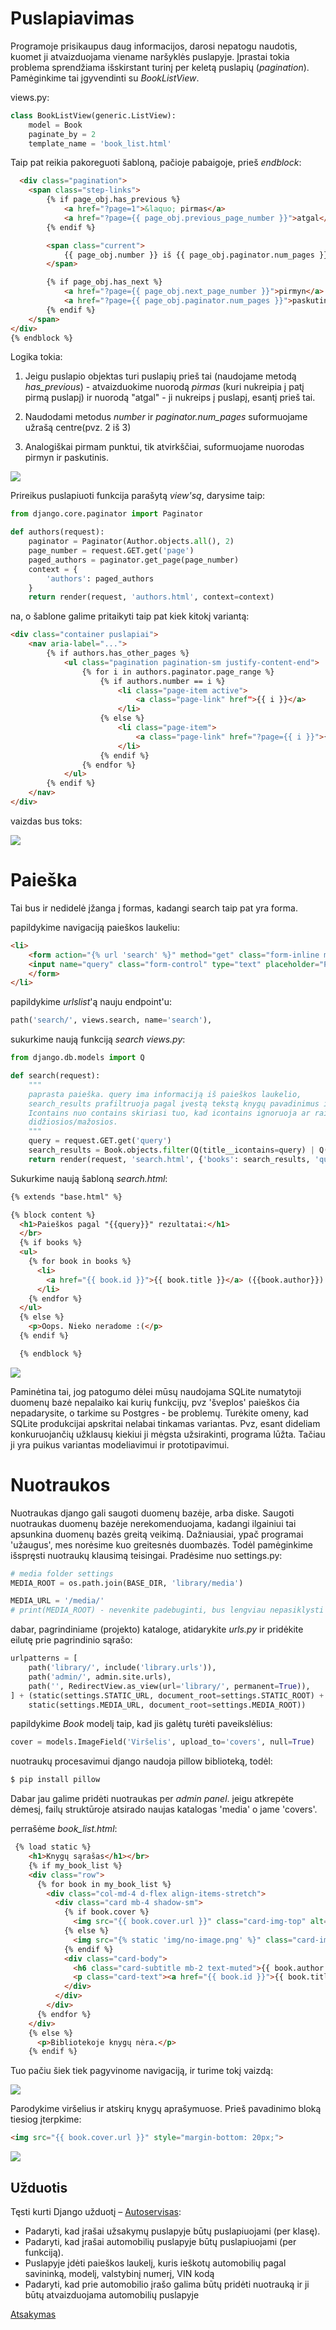 # Puslapiavimas

Programoje prisikaupus daug informacijos, darosi nepatogu naudotis, kuomet ji atvaizduojama viename naršyklės puslapyje. Įprastai tokia problema sprendžiama išskirstant turinį per keletą puslapių (*pagination*). Pamėginkime tai įgyvendinti su *BookListView*.

views.py:
```python
class BookListView(generic.ListView):
    model = Book
    paginate_by = 2
    template_name = 'book_list.html'
```

Taip pat reikia pakoreguoti šabloną, pačioje pabaigoje, prieš *endblock*:

```html
  <div class="pagination">
    <span class="step-links">
        {% if page_obj.has_previous %}
            <a href="?page=1">&laquo; pirmas</a>
            <a href="?page={{ page_obj.previous_page_number }}">atgal</a>
        {% endif %}

        <span class="current">
            {{ page_obj.number }} iš {{ page_obj.paginator.num_pages }}
        </span>

        {% if page_obj.has_next %}
            <a href="?page={{ page_obj.next_page_number }}">pirmyn</a>
            <a href="?page={{ page_obj.paginator.num_pages }}">paskutinis &raquo;</a>
        {% endif %}
    </span>
</div>       
{% endblock %}
```
Logika tokia:
 1. Jeigu puslapio objektas turi puslapių prieš tai (naudojame metodą *has_previous*) - atvaizduokime nuorodą *pirmas* (kuri nukreipia į patį pirmą puslapį) ir nuorodą "atgal" - ji nukreips į puslapį, esantį prieš tai.

 2. Naudodami metodus *number* ir *paginator.num_pages* suformuojame užrašą centre(pvz. 2 iš 3)

 3. Analogiškai pirmam punktui, tik atvirkščiai, suformuojame nuorodas pirmyn ir paskutinis.  

![](knygos_pages.png)

Prireikus puslapiuoti funkcija parašytą *view'są*, darysime taip:

```python
from django.core.paginator import Paginator

def authors(request):   
    paginator = Paginator(Author.objects.all(), 2)
    page_number = request.GET.get('page')
    paged_authors = paginator.get_page(page_number)
    context = {
        'authors': paged_authors
    }   
    return render(request, 'authors.html', context=context)
```

na, o šablone galime pritaikyti taip pat kiek kitokį variantą:

```html
<div class="container puslapiai">
    <nav aria-label="...">
        {% if authors.has_other_pages %}
            <ul class="pagination pagination-sm justify-content-end">
                {% for i in authors.paginator.page_range %}
                    {% if authors.number == i %}
                        <li class="page-item active">
                            <a class="page-link" href">{{ i }}</a>
                        </li>
                    {% else %}
                        <li class="page-item">
                            <a class="page-link" href="?page={{ i }}">{{ i }}</a>
                        </li>
                    {% endif %}
                {% endfor %}
            </ul>
        {% endif %}
    </nav>
</div>
```

vaizdas bus toks:

![](autoriai_pages.png)

# Paieška

Tai bus ir nedidelė įžanga į formas, kadangi search taip pat yra forma. 

papildykime navigaciją paieškos laukeliu:
```html
<li>
    <form action="{% url 'search' %}" method="get" class="form-inline my-2 my-md-0">
    <input name="query" class="form-control" type="text" placeholder="Paieška">
    </form>
</li>
```

papildykime *urlslist*'ą nauju endpoint'u:

```python
path('search/', views.search, name='search'),
```

sukurkime naują funkciją *search views.py*:

```python
from django.db.models import Q

def search(request):
    """
    paprasta paieška. query ima informaciją iš paieškos laukelio,
    search_results prafiltruoja pagal įvestą tekstą knygų pavadinimus ir aprašymus.
    Icontains nuo contains skiriasi tuo, kad icontains ignoruoja ar raidės 
    didžiosios/mažosios.
    """
    query = request.GET.get('query')
    search_results = Book.objects.filter(Q(title__icontains=query) | Q(summary__icontains=query))
    return render(request, 'search.html', {'books': search_results, 'query': query})
```

Sukurkime naują šabloną *search.html*:

```html
{% extends "base.html" %}

{% block content %}
  <h1>Paieškos pagal "{{query}}" rezultatai:</h1>
  </br>
  {% if books %}
  <ul>
    {% for book in books %}
      <li>
        <a href="{{ book.id }}">{{ book.title }}</a> ({{book.author}})
      </li>
    {% endfor %}
  </ul>
  {% else %}
    <p>Oops. Nieko neradome :(</p>
  {% endif %}

  {% endblock %}
```
![](paieska.png)

Paminėtina tai, jog patogumo dėlei mūsų naudojama SQLite numatytoji duomenų bazė nepalaiko kai kurių funkcijų, pvz 'šveplos' paieškos čia nepadarysite, o tarkime su Postgres - be problemų. Turėkite omeny, kad SQLite produkcijai apskritai nelabai tinkamas variantas. Pvz, esant dideliam konkuruojančių užklausų kiekiui ji mėgsta užsirakinti, programa lūžta. Tačiau ji yra puikus variantas modeliavimui ir prototipavimui.  

# Nuotraukos

Nuotraukas django gali saugoti duomenų bazėje, arba diske. Saugoti nuotraukas duomenų bazėje nerekomenduojama, kadangi ilgainiui tai apsunkina duomenų bazės greitą veikimą. Dažniausiai, ypač programai 'užaugus', mes norėsime kuo greitesnės duombazės. Todėl pamėginkime išspręsti nuotraukų klausimą teisingai. Pradėsime nuo settings.py:

```python
# media folder settings
MEDIA_ROOT = os.path.join(BASE_DIR, 'library/media')

MEDIA_URL = '/media/'
# print(MEDIA_ROOT) - nevenkite padebuginti, bus lengviau nepasiklysti django filesystem džiunglėse
```

dabar, pagrindiniame (projekto) kataloge, atidarykite *urls.py* ir pridėkite eilutę prie pagrindinio sąrašo:

```python
urlpatterns = [
    path('library/', include('library.urls')),
    path('admin/', admin.site.urls),
    path('', RedirectView.as_view(url='library/', permanent=True)),
] + (static(settings.STATIC_URL, document_root=settings.STATIC_ROOT) +  
    static(settings.MEDIA_URL, document_root=settings.MEDIA_ROOT))
```

papildykime *Book* modelį taip, kad jis galėtų turėti paveikslėlius:

```python
cover = models.ImageField('Viršelis', upload_to='covers', null=True)
```
nuotraukų procesavimui django naudoja pillow biblioteką, todėl:
```bash
$ pip install pillow
```

Dabar jau galime pridėti nuotraukas per *admin panel*. jeigu atkrepėte dėmesį, 
failų struktūroje atsirado naujas katalogas 'media' o jame 'covers'.

perrašėme *book_list.html*:

```html
 {% load static %}
    <h1>Knygų sąrašas</h1></br>
    {% if my_book_list %}
    <div class="row">
      {% for book in my_book_list %}
        <div class="col-md-4 d-flex align-items-stretch">
          <div class="card mb-4 shadow-sm">
            {% if book.cover %}
              <img src="{{ book.cover.url }}" class="card-img-top" alt="...">
            {% else %}
              <img src="{% static 'img/no-image.png' %}" class="card-img-top">
            {% endif %}
            <div class="card-body">
              <h6 class="card-subtitle mb-2 text-muted">{{ book.author }}</h6>
              <p class="card-text"><a href="{{ book.id }}">{{ book.title }}</a></p>
            </div>
          </div>
        </div>
      {% endfor %}
    </div>
    {% else %}
      <p>Bibliotekoje knygų nėra.</p>
    {% endif %}
```

Tuo pačiu šiek tiek pagyvinome navigaciją, ir turime tokį vaizdą:

![](knygos_images.png)

Parodykime viršelius ir atskirų knygų aprašymuose. Prieš pavadinimo bloką tiesiog įterpkime: 

```html
<img src="{{ book.cover.url }}" style="margin-bottom: 20px;">
```

![](knyga-png.png)


 ## Užduotis
Tęsti kurti Django užduotį – [Autoservisas](https://github.com/robotautas/kursas/wiki/Django-u%C5%BEduotis:-Autoservisas):
* Padaryti, kad įrašai užsakymų puslapyje būtų puslapiuojami (per klasę).
* Padaryti, kad įrašai automobilių puslapyje būtų puslapiuojami (per funkciją).
* Puslapyje įdėti paieškos laukelį, kuris ieškotų automobilių pagal savininką, modelį, valstybinį numerį, VIN kodą
* Padaryti, kad prie automobilio įrašo galima būtų pridėti nuotrauką ir ji būtų atvaizduojama automobilių puslapyje

[Atsakymas](https://github.com/DonatasNoreika/autoservisas)
